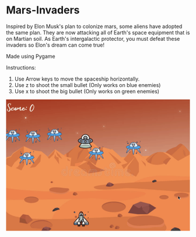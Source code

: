 # Mars-Invaders
Inspired by Elon Musk's plan to colonize mars, some aliens have adopted the same plan. They are now attacking all of Earth's space equipment that is on Martian soil. As Earth's intergalactic protector, you must defeat these invaders so Elon's dream can come true!

Made using Pygame

Instructions:
1. Use Arrow keys to move the spaceship horizontally.
2. Use z to shoot the small bullet (Only works on blue enemies)
3. Use x to shoot the big bullet (Only works on green enemies)


![](MarsInvadersGif.gif)
